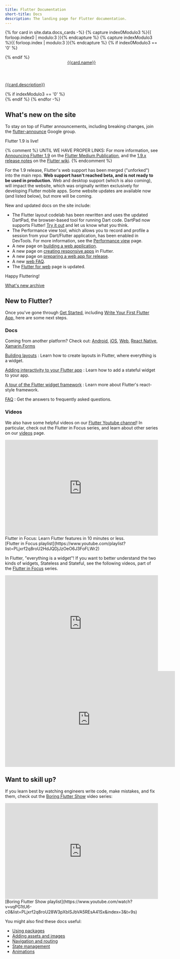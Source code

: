 ```yaml
---
title: Flutter Documentation
short-title: Docs
description: The landing page for Flutter documentation.
---
```


{% for card in site.data.docs_cards -%}
  {% capture index0Modulo3 %}{{ forloop.index0 | modulo:3 }}{% endcapture %}
  {% capture indexModulo3 %}{{ forloop.index | modulo:3 }}{% endcapture %}
  {% if index0Modulo3 == '0' %}
  <div class="card-deck mb-4">
  {% endif %}
    <a class="card" href="{{card.url}}">
      <div class="card-body">
        <header class="card-title">{{card.name}}</header>
        <p class="card-text">{{card.description}}</p>
      </div>
    </a>
  {% if indexModulo3 == '0' %}
  </div>
  {% endif %}
{% endfor -%}

## What's new on the site

To stay on top of Flutter announcements,
including breaking changes, join the
[flutter-announce](https://groups.google.com/forum/#!forum/flutter-announce)
Google group.

Flutter 1.9 is live!

{% comment %} 
UNTIL WE HAVE PROPER LINKS:
For more information, see [Announcing Flutter
1.9](xxx)
on the [Flutter Medium Publication]({{site.flutter-medium}}),
and the [1.9.x release
notes]({{site.github}}/flutter/flutter/wiki/xxx)
on the [Flutter wiki]({{site.github}}//flutter/flutter/wiki).
{% endcomment %}

For the 1.9 release, Flutter's web support has been
merged ("unforked") into the main repo.
**Web support hasn't reached beta, and is not ready
to be used in production.**
Web and desktop support (which is also coming), will
impact the website, which was originally written
exclusively for developing Flutter mobile apps.
Some website updates are available now (and listed below),
but more will be coming.

New and updated docs on the site include:

* The Flutter layout codelab has been rewritten and
  uses the updated DartPad, the browser-based tool for running
  Dart code. DartPad now supports Flutter!
  [Try it out](/docs/codelabs/layout-basics)
  and let us know what you think.
* The Performance view tool, which allows you to record
  and profile a session from your Dart/Flutter application,
  has been enabled in DevTools. For more information,
  see the [Performance
  view](/docs/development/tools/devtools/performance)
  page.
* A new page on
  [building a web application](/docs/get-started/web).
* A new page on [creating responsive
  apps](/docs/development/ui/layout/responsive)
  in Flutter.
* A new page on
  [preparing a web app for release](/docs/deployment/web).
* A new [web FAQ](/docs/development/platform-integration/web).
* The [Flutter for web](/web) page is updated.

Happy Fluttering!

[What's new archive](/docs/whats-new-archive)

## New to Flutter?

Once you've gone through [Get Started](/docs/get-started/install),
including [Write Your First Flutter App,](/docs/get-started/codelab)
here are some next steps.

### Docs

Coming from another platform? Check out: 
[Android](/docs/get-started/flutter-for/android-devs),
[iOS](/docs/get-started/flutter-for/ios-devs),
[Web](/docs/get-started/flutter-for/web-devs),
[React Native](/docs/get-started/flutter-for/react-native-devs),
[Xamarin.Forms](/docs/get-started/flutter-for/xamarin-forms-devs)

[Building layouts](/docs/development/ui/layout)
: Learn how to create layouts in Flutter, where everything is a widget.

[Adding interactivity to your Flutter app](/docs/development/ui/interactive)
: Learn how to add a stateful widget to your app.

[A tour of the Flutter widget framework](/docs/development/ui/widgets-intro)
: Learn more about Flutter's react-style framework.

[FAQ](/docs/resources/faq)
: Get the answers to frequently asked questions.

### Videos

We also have some helpful videos on our [Flutter Youtube
channel]({{site.social.youtube}})!  In particular, check
out the Flutter in Focus series, and learn about other
series on our [videos](/docs/resources/videos) page.

<iframe style="max-width: 100%" width="560" height="315" src="https://www.youtube.com/embed/wgTBLj7rMPM" frameborder="0" allow="accelerometer; autoplay; encrypted-media; gyroscope; picture-in-picture" allowfullscreen></iframe>
Flutter in Focus: Learn Flutter features in 10 minutes or less.<br>
[Flutter in Focus playlist](https://www.youtube.com/playlist?list=PLjxrf2q8roU2HdJQDjJzOeO6J3FoFLWr2)

In Flutter, "everything is a widget"! If you want to better understand the
two kinds of widgets, Stateless and Stateful, see the following videos,
part of the [Flutter in
Focus](https://www.youtube.com/playlist?list=PLjxrf2q8roU2HdJQDjJzOeO6J3FoFLWr2) series.

<iframe style="max-width: 100%" width="560" height="315" src="https://www.youtube.com/embed/wE7khGHVkYY" frameborder="0" allow="accelerometer; autoplay; encrypted-media; gyroscope; picture-in-picture" allowfullscreen></iframe> <iframe width="560" height="315" src="https://www.youtube.com/embed/AqCMFXEmf3w" frameborder="0" allow="accelerometer; autoplay; encrypted-media; gyroscope; picture-in-picture" allowfullscreen></iframe>

## Want to skill up?

If you learn best by watching engineers write code, make mistakes, and fix them,
check out the [Boring Flutter
Show](https://www.youtube.com/watch?v=vqPG1tU6-c0&list=PLjxrf2q8roU28W3pXbISJbVA5REsA41Sx&index=3&t=9s)
video series:

<iframe style="max-width: 100%" width="560" height="315" src="https://www.youtube.com/embed/vqPG1tU6-c0" frameborder="0" allow="accelerometer; autoplay; encrypted-media; gyroscope; picture-in-picture" allowfullscreen></iframe>
[Boring Flutter Show playlist](https://www.youtube.com/watch?v=vqPG1tU6-c0&list=PLjxrf2q8roU28W3pXbISJbVA5REsA41Sx&index=3&t=9s)

You might also find these docs useful:

* [Using packages](/docs/development/packages-and-plugins/using-packages)
* [Adding assets and images](/docs/development/ui/assets-and-images)
* [Navigation and routing](/docs/development/ui/navigation)
* [State management](/docs/development/data-and-backend/state-mgmt/intro)
* [Animations](/docs/development/ui/animations)

